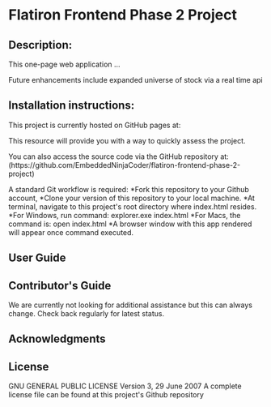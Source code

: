 # Flatiron Frontend Phase 2 Project

## Description:

<p>This one-page web application ... </p>

<p>Future enhancements include expanded universe of stock via a real time api</p>

## Installation instructions:

<p>
This project is currently hosted on GitHub pages at:

</p>

<p>
This resource will provide you with a way to quickly assess the project.
</p>

<p>
You can also access the source code via the GitHub repository at:
(https://github.com/EmbeddedNinjaCoder/flatiron-frontend-phase-2-project)
</p>

<p>
A standard Git workflow is required:
    *Fork this repository to your Github account,
    *Clone your version of this repository to your local machine.
    *At terminal, navigate to this project's root directory where index.html resides.
    *For Windows, run command: explorer.exe index.html
    *For Macs, the command is: open index.html
    *A browser window with this app rendered will appear once command executed. 
</p>

## User Guide

<p>
    
</p>

## Contributor's Guide

<p>We are currently not looking for additional assistance but this can always change. Check back regularly for latest status. </p>

## Acknowledgments

<p>
</p>

## License

<p>GNU GENERAL PUBLIC LICENSE Version 3, 29 June 2007
A complete license file can be found at this project's Github repository
</p>
